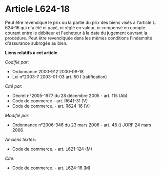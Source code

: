 # Article L624-18

Peut être revendiqué le prix ou la partie du prix des biens visés à l'article L. 624-16 qui n'a été ni payé, ni réglé en
valeur, ni compensé en compte courant entre le débiteur et l'acheteur à la date du jugement ouvrant la procédure. Peut être
revendiquée dans les mêmes conditions l'indemnité d'assurance subrogée au bien.

**Liens relatifs à cet article**

_Codifié par_:

  - Ordonnance 2000-912 2000-09-18
  - Loi n°2003-7 2003-01-03 art. 50 I (ratification)

_Cité par_:

  - Décret n°2005-1677 du 28 décembre 2005 - art. 115 (Ab)
  - Code de commerce - art. R641-31 (V)
  - Code de commerce. - art. R624-16 (V)

_Modifié par_:

  - Ordonnance n°2006-346 du 23 mars 2006 - art. 48 () JORF 24 mars 2006

_Anciens textes_:

  - Code de commerce. - art. L621-124 (M)

_Cite_:

  - Code de commerce. - art. L624-16 (M)
